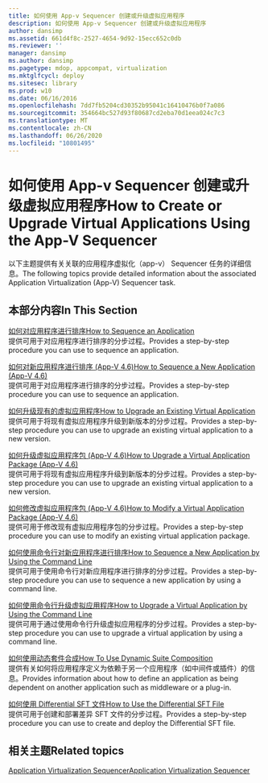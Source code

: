```yaml
---
title: 如何使用 App-v Sequencer 创建或升级虚拟应用程序
description: 如何使用 App-v Sequencer 创建或升级虚拟应用程序
author: dansimp
ms.assetid: 661d4f8c-2527-4654-9d92-15ecc652c0db
ms.reviewer: ''
manager: dansimp
ms.author: dansimp
ms.pagetype: mdop, appcompat, virtualization
ms.mktglfcycl: deploy
ms.sitesec: library
ms.prod: w10
ms.date: 06/16/2016
ms.openlocfilehash: 7dd7fb5204cd30352b95041c16410476b0f7a086
ms.sourcegitcommit: 354664bc527d93f80687cd2eba70d1eea024c7c3
ms.translationtype: MT
ms.contentlocale: zh-CN
ms.lasthandoff: 06/26/2020
ms.locfileid: "10801495"
---
```

# <span data-ttu-id="69964-103">如何使用 App-v Sequencer 创建或升级虚拟应用程序</span><span class="sxs-lookup"><span data-stu-id="69964-103">How to Create or Upgrade Virtual Applications Using the App-V Sequencer</span></span>


<span data-ttu-id="69964-104">以下主题提供有关关联的应用程序虚拟化（app-v） Sequencer 任务的详细信息。</span><span class="sxs-lookup"><span data-stu-id="69964-104">The following topics provide detailed information about the associated Application Virtualization (App-V) Sequencer task.</span></span>

## <span data-ttu-id="69964-105">本部分内容</span><span class="sxs-lookup"><span data-stu-id="69964-105">In This Section</span></span>


<a href="" id="how-to-sequence-an-application"></a>[<span data-ttu-id="69964-106">如何对应用程序进行排序</span><span class="sxs-lookup"><span data-stu-id="69964-106">How to Sequence an Application</span></span>](how-to-sequence-an-application.md)  
<span data-ttu-id="69964-107">提供可用于对应用程序进行排序的分步过程。</span><span class="sxs-lookup"><span data-stu-id="69964-107">Provides a step-by-step procedure you can use to sequence an application.</span></span>

<a href="" id="how-to-sequence-a-new-application--app-v-4-6-"></a>[<span data-ttu-id="69964-108">如何对新应用程序进行排序 (App-V 4.6)</span><span class="sxs-lookup"><span data-stu-id="69964-108">How to Sequence a New Application (App-V 4.6)</span></span>](how-to-sequence-a-new-application--app-v-46-.md)  
<span data-ttu-id="69964-109">提供可用于对应用程序进行排序的分步过程。</span><span class="sxs-lookup"><span data-stu-id="69964-109">Provides a step-by-step procedure you can use to sequence an application.</span></span>

<a href="" id="how-to-upgrade-an-existing-virtual-application"></a>[<span data-ttu-id="69964-110">如何升级现有的虚拟应用程序</span><span class="sxs-lookup"><span data-stu-id="69964-110">How to Upgrade an Existing Virtual Application</span></span>](how-to-upgrade-an-existing-virtual-application.md)  
<span data-ttu-id="69964-111">提供可用于将现有虚拟应用程序升级到新版本的分步过程。</span><span class="sxs-lookup"><span data-stu-id="69964-111">Provides a step-by-step procedure you can use to upgrade an existing virtual application to a new version.</span></span>

<a href="" id="how-to-upgrade-a-virtual-application-package--app-v-4-6-"></a>[<span data-ttu-id="69964-112">如何升级虚拟应用程序包 (App-V 4.6)</span><span class="sxs-lookup"><span data-stu-id="69964-112">How to Upgrade a Virtual Application Package (App-V 4.6)</span></span>](how-to-upgrade-a-virtual-application-package--app-v-46-.md)  
<span data-ttu-id="69964-113">提供可用于将现有虚拟应用程序升级到新版本的分步过程。</span><span class="sxs-lookup"><span data-stu-id="69964-113">Provides a step-by-step procedure you can use to upgrade an existing virtual application to a new version.</span></span>

<a href="" id="how-to-modify-a-virtual-application-package--app-v-4-6-"></a>[<span data-ttu-id="69964-114">如何修改虚拟应用程序包 (App-V 4.6)</span><span class="sxs-lookup"><span data-stu-id="69964-114">How to Modify a Virtual Application Package (App-V 4.6)</span></span>](how-to-modify-a-virtual-application-package--app-v-46-.md)  
<span data-ttu-id="69964-115">提供可用于修改现有虚拟应用程序包的分步过程。</span><span class="sxs-lookup"><span data-stu-id="69964-115">Provides a step-by-step procedure you can use to modify an existing virtual application package.</span></span>

<a href="" id="how-to-sequence-a-new-application-by-using-the-command-line"></a>[<span data-ttu-id="69964-116">如何使用命令行对新应用程序进行排序</span><span class="sxs-lookup"><span data-stu-id="69964-116">How to Sequence a New Application by Using the Command Line</span></span>](how-to-sequence-a-new-application-by-using-the-command-line.md)  
<span data-ttu-id="69964-117">提供可用于使用命令行对新应用程序进行排序的分步过程。</span><span class="sxs-lookup"><span data-stu-id="69964-117">Provides a step-by-step procedure you can use to sequence a new application by using a command line.</span></span>

<a href="" id="how-to-upgrade-a-virtual-application-by-using-the-command-line"></a>[<span data-ttu-id="69964-118">如何使用命令行升级虚拟应用程序</span><span class="sxs-lookup"><span data-stu-id="69964-118">How to Upgrade a Virtual Application by Using the Command Line</span></span>](how-to-upgrade-a-virtual-application-by-using-the-command-line.md)  
<span data-ttu-id="69964-119">提供可用于通过使用命令行升级虚拟应用程序的分步过程。</span><span class="sxs-lookup"><span data-stu-id="69964-119">Provides a step-by-step procedure you can use to upgrade a virtual application by using a command line.</span></span>

<a href="" id="how-to-use-dynamic-suite-composition"></a>[<span data-ttu-id="69964-120">如何使用动态套件合成</span><span class="sxs-lookup"><span data-stu-id="69964-120">How To Use Dynamic Suite Composition</span></span>](how-to-use-dynamic-suite-composition.md)  
<span data-ttu-id="69964-121">提供有关如何将应用程序定义为依赖于另一个应用程序（如中间件或插件）的信息。</span><span class="sxs-lookup"><span data-stu-id="69964-121">Provides information about how to define an application as being dependent on another application such as middleware or a plug-in.</span></span>

<a href="" id="how-to-use-the-differential-sft-file"></a>[<span data-ttu-id="69964-122">如何使用 Differential SFT 文件</span><span class="sxs-lookup"><span data-stu-id="69964-122">How to Use the Differential SFT File</span></span>](how-to-use-the-differential-sft-file.md)  
<span data-ttu-id="69964-123">提供可用于创建和部署差异 SFT 文件的分步过程。</span><span class="sxs-lookup"><span data-stu-id="69964-123">Provides a step-by-step procedure you can use to create and deploy the Differential SFT file.</span></span>

## <span data-ttu-id="69964-124">相关主题</span><span class="sxs-lookup"><span data-stu-id="69964-124">Related topics</span></span>


[<span data-ttu-id="69964-125">Application Virtualization Sequencer</span><span class="sxs-lookup"><span data-stu-id="69964-125">Application Virtualization Sequencer</span></span>](application-virtualization-sequencer.md)

 

 





